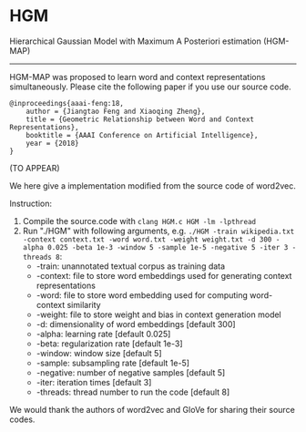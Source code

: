 # HGM

Hierarchical Gaussian Model with Maximum A Posteriori estimation (HGM-MAP) 
________________________________________________________________________________

HGM-MAP was proposed to learn word and context representations simultaneously. Please cite the following paper if you use our source code.
```
@inproceedings{aaai-feng:18,
	author = {Jiangtao Feng and Xiaoqing Zheng},
	title = {Geometric Relationship between Word and Context Representations},
	booktitle = {AAAI Conference on Artificial Intelligence},
	year = {2018}
}
```
(TO APPEAR)

We here give a implementation modified from the source code of word2vec.

Instruction:
1. Compile the source.code with `clang HGM.c HGM -lm -lpthread`
2. Run "./HGM" with following arguments, e.g. `./HGM -train wikipedia.txt -context context.txt -word word.txt -weight weight.txt -d 300 -alpha 0.025 -beta 1e-3 -window 5 -sample 1e-5 -negative 5 -iter 3 -threads 8`:
	- -train: unannotated textual corpus as training data
	- -context: file to store word embeddings used for generating context representations
	- -word: file to store word embedding used for computing word-context similarity
	- -weight: file to store weight and bias in context generation model  
	- -d: dimensionality of word embeddings [default 300]
	- -alpha: learning rate [default 0.025]
	- -beta: regularization rate [default 1e-3]
	- -window: window size [default 5]
	- -sample: subsampling rate [default 1e-5]
	- -negative: number of negative samples [default 5]
	- -iter: iteration times [default 3]
	- -threads: thread number to run the code [default 8]

We would thank the authors of word2vec and GloVe for sharing their source codes.
